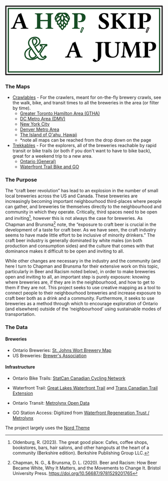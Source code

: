 ![A Hop, Skip, & A Jump](./Graphics/LogoE.png)

### The Maps

- [Crawlables](https://crepuscularcremini.github.io/HopSkipJump/Crawlables/crawl.html) - For the crawlers, meant for on-the-fly brewery crawls, see the walk, bike, and transit times to all the breweries in the area (or filter by time).
  - [Greater Toronto Hamilton Area (GTHA)](https://crepuscularcremini.github.io/HopSkipJump/Crawlables/crawl.html?Tor)
  - [DC Metro Area (DMV)](https://crepuscularcremini.github.io/HopSkipJump/Crawlables/crawl.html?DMV)
  - [New York City](https://crepuscularcremini.github.io/HopSkipJump/Crawlables/crawl.html?NY)
  - [Denver Metro Area](https://crepuscularcremini.github.io/HopSkipJump/Crawlables/crawl.html?Den)
  - [The Island of O'ahu, Hawaii](https://crepuscularcremini.github.io/HopSkipJump/Crawlables/crawl.html?Hon)
  - *note all maps can be reached from the drop down on the page
- [Trekkables](https://crepuscularcremini.github.io/HopSkipJump/Trekkables/trek.html) - For the explorers, all of the breweries reachable by rapid transit or bike trails (or both if you don't want to have to bike back), great for a weekend trip to a new area.
  - [Ontario (General)](https://crepuscularcremini.github.io/HopSkipJump/Trekkables/trek.html)
  - [Waterfront Trail Bike and GO](https://crepuscularcremini.github.io/HopSkipJump/Trekkables/bespoke_trek.html?Waterfront)

### The Purpose
The “craft beer revolution” has lead to an explosion in the number of small local breweries across the US and Canada. These breweries are increasingly becoming important neighbourhood third-places where people can gather, and breweries tie themselves directly to the neighbourhood and community in which they operate. Critically, third spaces need to be open and inviting[^1], however this is not always the case for breweries. As Chapman and Brunsma[^2] note, the “exposure to craft beer is crucial in the development of a taste for craft beer. As we have seen, the craft industry seems to have made little effort to be inclusive of minority drinkers.” The craft beer industry is generally dominated by white males (on both production and consumption sides) and the culture that comes with that dominance makes it difficult to be open and inviting to all.

[^1]: Oldenburg, R. (2023). The great good place: Cafes, coffee shops, bookstores, bars, hair salons, and other hangouts at the heart of a community (Berkshire edition). Berkshire Publishing Group LLC. 
[^2]: Chapman, N. G., & Brunsma, D. L. (2020). Beer and Racism: How Beer Became White, Why It Matters, and the Movements to Change It. Bristol University Press. https://doi.org/10.56687/9781529201765

While other changes are necessary in the industry and the community (and here I turn to Chapman and Brunsma for their extensive work on this topic, particularly in Beer and Racism noted below), in order to make breweries open and inviting to all, an important step is purely exposure: knowing where breweries are, if they are in the neighbourhood, and how to get to them if they are not. This project seeks to use creative mapping as a tool to connect people to their neighbourhood breweries and increase exposure to craft beer both as a drink and a community. Furthermore, it seeks to use breweries as a method through which to encourage exploration of Ontario (and elsewhere) outside of the ‘neighbourhood’ using sustainable modes of transportation.

### The Data
#### Breweries
- Ontario Breweries: [St. Johns Wort Brewery Map](https://saintjohnswort.ca/ontario-brewery-map/)
- US Breweries: [Brewer's Association](https://www.brewersassociation.org/directories/breweries/)

#### Infrastructure
- Ontario Bike Trails: [StatCan  Canadian Cycling Network](https://www150.statcan.gc.ca/n1/daily-quotidien/250130/dq250130e-eng.htm)
- Waterfront Trail: [Great Lakes Waterfront Trail](https://ridewithgps.com/routes/45375627?lang=en) and [Trans Canadian Trail Extension](https://tctrail.maps.arcgis.com/home/item.html?id=965574a7c2a04240919c87256b6500a4)

- Ontario Transit: [Metrolynx Open Data](https://www.metrolinx.com/en/about-us/open-data)
- GO Station Access: Digitized from [Waterfront Regeneration Trust / Metrolynx](https://waterfronttrail.org/wp-content/uploads/2017/09/TrailtoGO_Mini_Guide_Feb18.pdf)

The project largely uses the [Nord Theme](https://www.nordtheme.com/)
